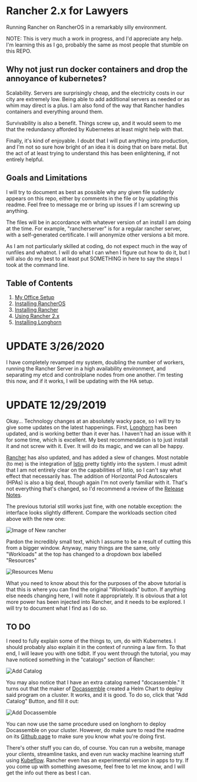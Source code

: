 # Rancher 2.x for Lawyers
Running Rancher on RancherOS in a remarkably silly environment.

NOTE: This is very much a work in progress, and I'd appreciate any help.  I'm learning this as I go, probably the same as most people that stumble on this REPO.

## Why not just run docker containers and drop the annoyance of kubernetes?

Scalability.  Servers are surprisingly cheap, and the electricity costs in our city are extremely low.  Being able to add additional servers as needed or as whim may direct is a plus.  I am also fond of the way that Rancher handles containers and everything around them.

Survivability is also a benefit.  Things screw up, and it would seem to me that the redundancy afforded by Kubernetes at least might help with that.

Finally, it's kind of enjoyable.  I doubt that I will put anything into production, and I'm not so sure how bright of an idea it is doing that on bare metal.  But the act of at least trying to understand this has been enlightening, if not entirely helpful.

## Goals and Limitations
I will try to document as best as possible why any given file suddenly appears on this repo, either by comments in the file or by updating this readme.  Feel free to message me or bring up issues if I am screwing up anything.

The files will be in accordance with whatever version of an install I am doing at the time.  For example, "rancherserver" is for a regular rancher server, with a self-generated certificate.  I will anonymize other versions a bit more.

As I am not particularly skilled at coding, do not expect much in the way of runfiles and whatnot.  I will do what I can when I figure out how to do it, but I will also do my best to at least put SOMETHING in here to say the steps I took at the command line.

## Table of Contents
1. [My Office Setup](https://github.com/tlfjar/rancher-projects/blob/master/office-setup.md)
2. [Installing RancherOS](https://github.com/tlfjar/rancher-projects/blob/master/Install-RancherOS.md)
3. [Installing Rancher](https://github.com/tlfjar/rancher-projects/blob/master/Install-Rancher-Server.md)
4. [Using Rancher 2.x](https://github.com/tlfjar/rancher-projects/blob/master/Using-Rancher.md)
5. [Installing Longhorn](https://github.com/tlfjar/rancher-projects/blob/master/Installing-Longhorn.md)

# UPDATE 3/26/2020

I have completely revamped my system, doubling the number of workers, running the Rancher Server in a high availability environment, and separating my etcd and controlplane nodes from one another.  I'm testing this now, and if it works, I will be updating with the HA setup.

# UPDATE 12/29/2019

Okay... Technology changes at an absolutely wacky pace, so I will try to give some updates on the latest happenings.  First, [Longhorn](https://github.com/longhorn/longhorn) has been updated, and is working better than it ever has.  I haven't had an issue with it for some time, which is excellent.  My best recommendation is to just install it and not screw with it. Ever. It will do its magic, and we can all be happy.

[Rancher](https://github.com/rancher/rancher) has also updated, and has added a slew of changes.  Most notable (to me) is the integration of [Istio](https://github.com/istio/istio) pretty tightly into the system.  I must admit that I am not entirely clear on the capabilities of Istio, so I can't say what effect that necessarily has.  The addition of Horizontal Pod Autoscalers (HPAs) is also a big deal, though again I'm not overly familiar with it.  That's not everything that's changed, so I'd recommend a review of the [Release Notes](https://github.com/rancher/rancher/releases/tag/v2.3.3).

The previous tutorial still works just fine, with one notable exception:  the interface looks slightly different.  Compare the workloads section cited above with the new one:

![Image of New rancher](https://raw.githubusercontent.com/tlfjar/rancher-projects/master/New%20Rancher%20Project%20Screen.png)

Pardon the incredibly small text, which I assume to be a result of cutting this from a bigger window.  Anyway, many things are the same, only "Workloads" at the top has changed to a dropdown box labelled "Resources"

![Resources Menu](https://raw.githubusercontent.com/tlfjar/rancher-projects/master/Resources%20Page.png)

What you need to know about this for the purposes of the above tutorial is that this is where you can find the original "Workloads" button.  If anything else needs changing here, I will note it appropriately.  It is obvious that a lot more power has been injected into Rancher, and it needs to be explored.  I will try to document what I find as I do so.

## TO DO

I need to fully explain some of the things to, um, do with Kubernetes.  I should probably also explain it in the context of running a law firm.  To that end, I will leave you with one tidbit.  If you went through the tutorial, you may have noticed something in the "catalogs" section of Rancher:

![Add Catalog](https://github.com/tlfjar/rancher-projects/blob/master/Catalog%20Screen.png?raw=true)

You may also notice that I have an extra catalog named "docassemble."  It turns out that the maker of [Docassemble](https://github.com/jhpyle/docassemble) created a Helm Chart to deploy said program on a cluster.  It works, and it is good.  To do so, click that "Add Catalog" Button, and fill it out:

![Add Docassemble](https://github.com/tlfjar/rancher-projects/blob/master/Add%20Chart.png?raw=true)

You can now use the same procedure used on longhorn to deploy Docassemble on your cluster.  However, do make sure to read the readme on its [Github page](https://github.com/jhpyle/charts) to make sure you know what you're doing first.

There's other stuff you can do, of course.  You can run a website, manage your clients, streamline tasks, and even run wacky machine learning stuff using [Kubeflow](https://www.kubeflow.org/). Rancher even has an experimental version in apps to try.  If you come up with something awesome, feel free to let me know, and I will get the info out there as best I can.
